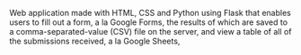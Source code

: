 Web application made with HTML, CSS and Python using Flask that enables users to fill out a form, a la Google Forms, the results of which are saved to a comma-separated-value (CSV) file on the server, and view a table of all of the submissions received, a la Google Sheets,

